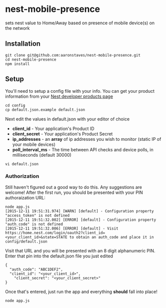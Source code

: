 # nest-mobile-presence
sets nest value to Home/Away based on presence of mobile device(s) on the network

## Installation

```
git clone git@github.com:aaronstaves/nest-mobile-presence.git
cd nest-mobile-presence
npm install
```

## Setup
You'll need to setup a config file with your info.  You can get your product information from your [Nest developer products page](https://developer.nest.com/products)

```
cd config
cp default.json.example default.json
```

Next edit the values in default.json with your editor of choice
* **client_id** - Your application's Product ID
* **client_secret** - Your application's Product Secret
* **ip_addresses** - an **array** of ip addresses you wish to monitor (static IP of your mobile devices)
* **poll_interval_ms** - The time between API checks and device polls, in milliseconds (default 30000)

```
vi default.json
```

### Authorization
Still haven't figured out a good way to do this.  Any suggestions are welcome!  After the first  run, you should be presented with your PIN authoraization URL:


```
node app.js
[2015-12-11 19:51:31.974] [WARN] [default] - Configuration property "access_token" is not defined
[2015-12-11 19:51:32.002] [ERROR] [default] - Configuration property "auth_code" is not defined
[2015-12-11 19:51:32.006] [ERROR] [default] - Visit https://home.nest.com/login/oauth2?client_id=<your_client_id>&state=STATE to obtain an auth_code and place it in config/default.json
```

Visit that URL and you will be presented with an 8 digit alphanumeric PIN.  Enter that pin into the default.json file you just edited
```
{
  "auth_code": "ABC1DEF2",
  "client_id": "<your_client_id>",
	"client_secret": "<your_client_secret>"
}
```

Once that's entered, just run the app and everything **should** fall into place! 
```
node app.js
```

